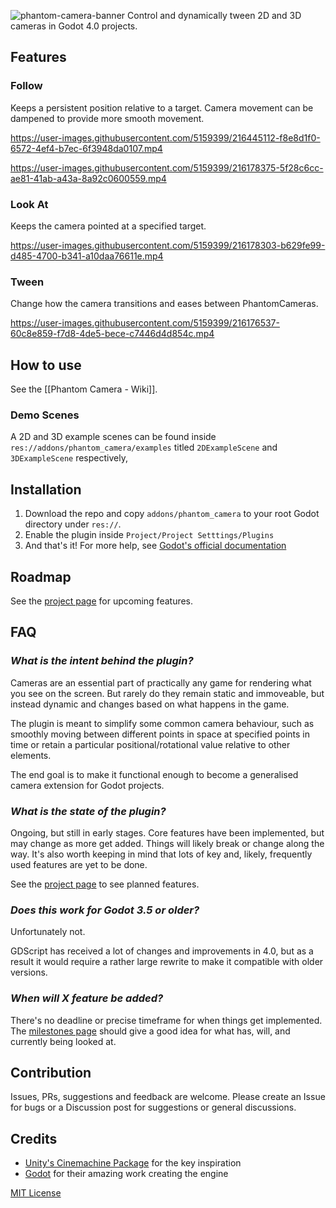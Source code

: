 ![phantom-camera-banner](https://user-images.githubusercontent.com/5159399/215853976-630d5e87-8e88-4586-a548-33ff35d06963.png)
Control and dynamically tween 2D and 3D cameras in Godot 4.0 projects. 

## Features
### Follow
Keeps a persistent position relative to a target.
Camera movement can be dampened to provide more smooth movement.

https://user-images.githubusercontent.com/5159399/216445112-f8e8d1f0-6572-4ef4-b7ec-6f3948da0107.mp4

https://user-images.githubusercontent.com/5159399/216178375-5f28c6cc-ae81-41ab-a43a-8a92c0600559.mp4

### Look At
Keeps the camera pointed at a specified target.

https://user-images.githubusercontent.com/5159399/216178303-b629fe99-d485-4700-b341-a10daa76611e.mp4



### Tween
Change how the camera transitions and eases between PhantomCameras.

https://user-images.githubusercontent.com/5159399/216176537-60c8e859-f7d8-4de5-bece-c7446d4d854c.mp4



## How to use
See the [[Phantom Camera - Wiki]].

### Demo Scenes
A 2D and 3D example scenes can be found inside `res://addons/phantom_camera/examples` titled `2DExampleScene` and `3DExampleScene` respectively,

## Installation
1. Download the repo and copy `addons/phantom_camera` to your root Godot directory under `res://`.
2. Enable the plugin inside `Project/Project Setttings/Plugins`
3. And that's it!
For more help, see [Godot's official documentation](https://docs.godotengine.org/en/stable/tutorials/plugins/editor/installing_plugins.html)

## Roadmap
See the [project page](https://github.com/users/MarcusSkov/projects/3/views/8) for upcoming features.

## FAQ
### _What is the intent behind the plugin?_
Cameras are an essential part of practically any game for rendering what you see on the screen. But rarely do they remain static and immoveable, but instead dynamic and changes based on what happens in the game.

The plugin is meant to simplify some common camera behaviour, such as smoothly moving between different points in space at specified points in time or retain a particular positional/rotational value relative to other elements.

The end goal is to make it functional enough to become a generalised camera extension for Godot projects.

### _What is the state of the plugin?_
Ongoing, but still in early stages. Core features have been implemented, but may change as more get added. Things will likely break or change along the way. It's also worth keeping in mind that lots of key and, likely, frequently used features are yet to be done.

See the [project page](https://github.com/users/MarcusSkov/projects/3/views/8) to see planned features.

### _Does this work for Godot 3.5 or older?_
Unfortunately not.

GDScript has received a lot of changes and improvements in 4.0, but as a result it would require a rather large rewrite to make it compatible with older versions.

### _When will X feature be added?_
There's no deadline or precise timeframe for when things get implemented. The [milestones page](https://github.com/MarcusSkov/phantom-camera/milestones) should give a good idea for what has, will, and currently being looked at.

## Contribution
Issues, PRs, suggestions and feedback are welcome. Please create an Issue for bugs or a Discussion post for suggestions or general discussions.

## Credits
- [Unity's Cinemachine Package](https://unity.com/unity/features/editor/art-and-design/cinemachine) for the key inspiration
- [Godot](https://godotengine.org/) for their amazing work creating the engine

[MIT License](https://github.com/ramokz/phantom-camera/blob/main/LICENSE)
